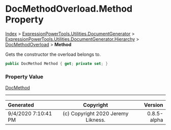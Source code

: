 ﻿# DocMethodOverload.Method Property

[Index](../index.md) > [ExpressionPowerTools.Utilities.DocumentGenerator](ExpressionPowerTools.Utilities.DocumentGenerator.a.md) > [ExpressionPowerTools.Utilities.DocumentGenerator.Hierarchy](ExpressionPowerTools.Utilities.DocumentGenerator.Hierarchy.n.md) > [DocMethodOverload](ExpressionPowerTools.Utilities.DocumentGenerator.Hierarchy.DocMethodOverload.cs.md) > **Method**

Gets the constructor the overload belongs to.

```csharp
public DocMethod Method { get; private set; }
```

### Property Value

 [DocMethod](ExpressionPowerTools.Utilities.DocumentGenerator.Hierarchy.DocMethod.cs.md) 


---

| Generated | Copyright | Version |
| :-- | :-: | --: |
| 9/4/2020 7:10:41 PM | (c) Copyright 2020 Jeremy Likness. | 0.8.5-alpha |
